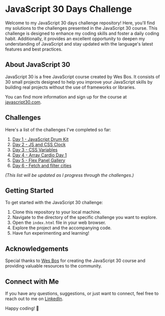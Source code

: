 # JavaScript 30 Days Challenge

Welcome to my JavaScript 30 days challenge repository! Here, you'll find my solutions to the challenges presented in the JavaScript 30 course. This challenge is designed to enhance my coding skills and foster a daily coding habit. Additionally, it provides an excellent opportunity to deepen my understanding of JavaScript and stay updated with the language's latest features and best practices.

## About JavaScript 30

JavaScript 30 is a free JavaScript course created by Wes Bos. It consists of 30 small projects designed to help you improve your JavaScript skills by building real projects without the use of frameworks or libraries.

You can find more information and sign up for the course at [javascript30.com](https://javascript30.com/).

## Challenges

Here's a list of the challenges I've completed so far:

1. [Day 1 - JavaScript Drum Kit](Day1-DrumKit/)
2. [Day 2 - JS and CSS Clock](Day2/)
3. [Day 3 - CSS Variables](Day3/)
4. [Day 4 - Array Cardio Day 1](Day4/)
5. [Day 5 - Flex Panel Gallery](Day5/)
6. [Day 6 - Fetch and filter cities](Day6/)

_(This list will be updated as I progress through the challenges.)_

## Getting Started

To get started with the JavaScript 30 challenge:

1. Clone this repository to your local machine.
2. Navigate to the directory of the specific challenge you want to explore.
3. Open the `index.html` file in your web browser.
4. Explore the project and the accompanying code.
5. Have fun experimenting and learning!

## Acknowledgements

Special thanks to [Wes Bos](https://wesbos.com/) for creating the JavaScript 30 course and providing valuable resources to the community.

## Connect with Me

If you have any questions, suggestions, or just want to connect, feel free to reach out to me on [LinkedIn](https://www.linkedin.com/in/kim-bergstroem/).

Happy coding! 🚀

